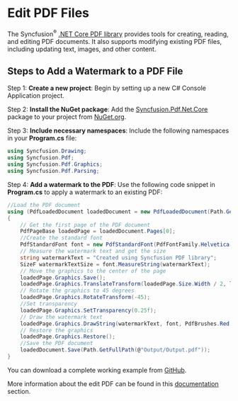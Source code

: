 # Edit PDF Files

The Syncfusion<sup>&reg;</sup> [.NET Core PDF library](https://www.syncfusion.com/document-processing/pdf-framework/net-core/pdf-library) provides tools for creating, reading, and editing PDF documents. It also supports modifying existing PDF files, including updating text, images, and other content.

## Steps to Add a Watermark to a PDF File

Step 1: **Create a new project**: Begin by setting up a new C# Console Application project.

Step 2: **Install the NuGet package**: Add the [Syncfusion.Pdf.Net.Core](https://www.nuget.org/packages/Syncfusion.Pdf.Net.Core/) package to your project from [NuGet.org](https://www.nuget.org/).

Step 3: **Include necessary namespaces**: Include the following namespaces in your **Program.cs** file:

```csharp
using Syncfusion.Drawing;
using Syncfusion.Pdf;
using Syncfusion.Pdf.Graphics;
using Syncfusion.Pdf.Parsing;
```

Step 4: **Add a watermark to the PDF**: Use the following code snippet in **Program.cs** to apply a watermark to an existing PDF:

```csharp
//Load the PDF document
using (PdfLoadedDocument loadedDocument = new PdfLoadedDocument(Path.GetFullPath(@"Data/Input.pdf")))
{
    // Get the first page of the PDF document
    PdfPageBase loadedPage = loadedDocument.Pages[0];
    //Create the standard font
    PdfStandardFont font = new PdfStandardFont(PdfFontFamily.Helvetica, 32);
    // Measure the watermark text and get the size
    string watermarkText = "Created using Syncfusion PDF library";
    SizeF watermarkTextSize = font.MeasureString(watermarkText);
    // Move the graphics to the center of the page
    loadedPage.Graphics.Save();
    loadedPage.Graphics.TranslateTransform(loadedPage.Size.Width / 2, loadedPage.Size.Height / 2);
    // Rotate the graphics to 45 degrees
    loadedPage.Graphics.RotateTransform(-45);
    //Set transparency
    loadedPage.Graphics.SetTransparency(0.25f);
    // Draw the watermark text
    loadedPage.Graphics.DrawString(watermarkText, font, PdfBrushes.Red, new PointF(-watermarkTextSize.Width / 2, -watermarkTextSize.Height / 2));
    // Restore the graphics
    loadedPage.Graphics.Restore();
    //Save the PDF document
    loadedDocument.Save(Path.GetFullPath(@"Output/Output.pdf"));
}
```

You can download a complete working example from [GitHub](https://github.com/SyncfusionExamples/PDF-Examples/tree/master/Watermark/Add-text-watermark-in-an-existing-PDF-document/.NET).

More information about the edit PDF can be found in this [documentation](https://help.syncfusion.com/document-processing/pdf/pdf-library/net/working-with-watermarks) section.